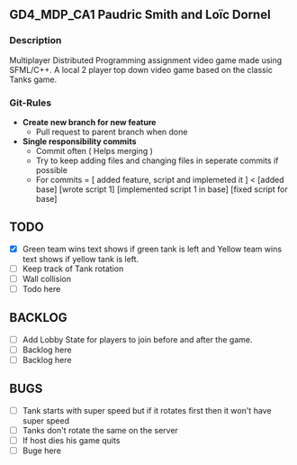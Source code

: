 ## GD4_MDP_CA1 Paudric Smith and Loïc Dornel

### Description
Multiplayer Distributed Programming assignment video game made using SFML/C++.
A local 2 player top down video game based on the classic Tanks game.

### Git-Rules
- **Create new branch for new feature**
	- Pull request to parent branch when done
- **Single responsibility commits**
	- Commit often ( Helps merging )
	- Try to keep adding files and changing files in seperate commits if possible
	- For commits = [ added feature, script and implemeted it ] < [added base] [wrote script 1] [implemented script 1 in base] [fixed script for base]

## TODO
- [x] Green team wins text shows if green tank is left and Yellow team wins text shows if yellow tank is left.
- [ ] Keep track of Tank rotation
- [ ] Wall collision
- [ ] Todo here

## BACKLOG
- [ ] Add Lobby State for players to join before and after the game.
- [ ] Backlog here
- [ ] Backlog here

## BUGS
- [ ] Tank starts with super speed but if it rotates first then it won't have super speed
- [ ] Tanks don't rotate the same on the server
- [ ] If host dies his game quits
- [ ] Buge here
